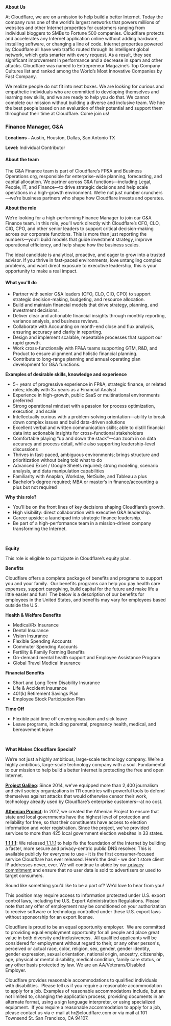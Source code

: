 <div class="content-intro">
	<div><strong>About Us</strong></div>
	<div>
		<p>At Cloudflare, we are on a mission to help build a better Internet. Today the company runs one of the world’s largest networks that powers millions of websites and other Internet properties for customers ranging from individual bloggers to SMBs to Fortune 500 companies. Cloudflare protects and accelerates any Internet application online without adding hardware, installing software, or changing a line of code. Internet properties powered by Cloudflare all have web traffic routed through its intelligent global network, which gets smarter with every request. As a result, they see significant improvement in performance and a decrease in spam and other attacks. Cloudflare was named to Entrepreneur Magazine’s Top Company Cultures list and ranked among the World’s Most Innovative Companies by Fast Company.&nbsp;</p>
		<p><span style="font-weight: 400;">We realize people do not fit into neat boxes. We are looking for curious and empathetic individuals who are committed to developing themselves and learning new skills, and we are ready to help you do that. We cannot complete our mission without building a diverse and inclusive team. We hire the best people based on an evaluation of their potential and support them throughout their time at Cloudflare. Come join us!&nbsp;</span></p>
	</div>
</div>
<h3><strong>Finance Manager, G&amp;A</strong></h3>
<p><strong>Locations - </strong>Austin, Houston, Dallas, San Antonio TX</p>
<p><strong>Level:</strong> Individual Contributor</p>
<h4><strong>About the team</strong></h4>
<p>The G&amp;A Finance team is part of Cloudflare’s FP&amp;A and Business Operations org, responsible for enterprise-wide planning, forecasting, and capital allocation. We partner across G&amp;A functions—including Legal, People, IT, and Finance—to drive strategic decisions and help scale operations in a high-growth environment. We’re not just number crunchers—we’re business partners who shape how Cloudflare invests and operates.</p>
<p><strong>About the role</strong></p>
<p>We’re looking for a high-performing Finance Manager to join our G&amp;A Finance team. In this role, you’ll work directly with Cloudflare’s CFO, CLO, CIO, CPO, and other senior leaders to support critical decision-making across our corporate functions. This is more than just reporting the numbers—you’ll build models that guide investment strategy, improve operational efficiency, and help shape how the business scales.</p>
<p>The ideal candidate is analytical, proactive, and eager to grow into a trusted advisor. If you thrive in fast-paced environments, love untangling complex problems, and want direct exposure to executive leadership, this is your opportunity to make a real impact.</p>
<h4><strong>What you'll do</strong></h4>
<ul>
	<li>Partner with senior G&amp;A leaders (CFO, CLO, CIO, CPO) to support strategic decision-making, budgeting, and resource allocation.</li>
	<li>Build and maintain financial models that drive strategy, planning, and investment decisions.</li>
	<li>Deliver clear and actionable financial insights through monthly reporting, variance analysis, and business reviews.</li>
	<li>Collaborate with Accounting on month-end close and flux analysis, ensuring accuracy and clarity in reporting.</li>
	<li>Design and implement scalable, repeatable processes that support our rapid growth.</li>
	<li>Work cross-functionally with FP&amp;A teams supporting GTM, R&amp;D, and Product to ensure alignment and holistic financial planning.</li>
	<li>Contribute to long-range planning and annual operating plan development for G&amp;A functions.</li>
</ul>
<p><strong>Examples of desirable skills, knowledge and experience</strong></p>
<ul>
	<li>5+ years of progressive experience in FP&amp;A, strategic finance, or related roles; ideally with 3+ years as a Financial Analyst</li>
	<li>Experience in high-growth, public SaaS or multinational environments preferred</li>
	<li>Strong operational mindset with a passion for process optimization, execution, and scale</li>
	<li>Intellectually curious with a problem-solving orientation—ability to break down complex issues and build data-driven solutions</li>
	<li>Excellent verbal and written communication skills; able to distill financial data into actionable insights for cross-functional stakeholders</li>
	<li>Comfortable playing “up and down the stack”—can zoom in on data accuracy and process detail, while also supporting leadership-level discussions</li>
	<li>Thrives in fast-paced, ambiguous environments; brings structure and prioritization without being told what to do</li>
	<li>Advanced Excel / Google Sheets required; strong modeling, scenario analysis, and data manipulation capabilities</li>
	<li>Familiarity with Anaplan, Workday, NetSuite, and Tableau a plus</li>
	<li>Bachelor’s degree required; MBA or master’s in finance/accounting a plus but not required</li>
</ul>
<p><strong>Why this role?</strong></p>
<ul>
	<li>You’ll be on the front lines of key decisions shaping Cloudflare’s growth.</li>
	<li>High visibility: direct collaboration with executive G&amp;A leadership.</li>
	<li>Career upside: a launchpad into strategic finance leadership.</li>
	<li>Be part of a high-performance team in a mission-driven company transforming the Internet.</li>
</ul>
<p>&nbsp;</p>
<p><strong>Equity</strong></p>
<p>This role is eligible to participate in Cloudflare’s equity plan.</p>
<p><strong>Benefits</strong></p>
<p>Cloudflare offers a complete package of benefits and programs to support you and your family.&nbsp; Our benefits programs can help you pay health care expenses, support caregiving, build capital for the future and make life a little easier and fun!&nbsp; The below is a description of our benefits for employees in the United States, and benefits may vary for employees based outside the U.S.</p>
<p><strong>Health &amp; Welfare Benefits</strong></p>
<ul>
	<li>Medical/Rx Insurance</li>
	<li>Dental Insurance</li>
	<li>Vision Insurance</li>
	<li>Flexible Spending Accounts</li>
	<li>Commuter Spending Accounts</li>
	<li>Fertility &amp; Family Forming Benefits</li>
	<li>On-demand mental health support and Employee Assistance Program</li>
	<li>Global Travel Medical Insurance</li>
</ul>
<p><strong>Financial Benefits</strong></p>
<ul>
	<li>Short and Long Term Disability Insurance</li>
	<li>Life &amp; Accident Insurance</li>
	<li>401(k) Retirement Savings Plan</li>
	<li>Employee Stock Participation Plan</li>
</ul>
<p><strong>Time Off</strong></p>
<ul>
	<li>Flexible paid time off covering vacation and sick leave</li>
	<li>Leave programs, including parental, pregnancy health, medical, and bereavement leave</li>
</ul>
<p>&nbsp;</p>
<div class="content-conclusion">
	<p><strong>What Makes Cloudflare Special?</strong></p>
	<p><span style="font-weight: 400;">We’re not just a highly ambitious, large-scale technology company. We’re a highly ambitious, large-scale technology company with a soul. Fundamental to our mission to help build a better Internet is protecting the free and open Internet.</span></p>
	<p><a href="https://blog.cloudflare.com/protecting-free-expression-online/"><strong>Project Galileo</strong></a><span style="font-weight: 400;">: Since 2014, we've equipped more than 2,400 journalism and civil society organizations in 111 countries with powerful tools to defend themselves against attacks that would otherwise censor their work, technology already used by Cloudflare’s enterprise customers--at no cost.</span></p>
	<p><strong><a href="https://www.cloudflare.com/athenian/">Athenian Project</a></strong><span style="font-weight: 400;">: In 2017, we created the Athenian Project to ensure that state and local governments have the highest level of protection and reliability for free, so that their constituents have access to election information and voter registration. Since the project, we've provided services to more than 425 local government election websites in 33 states.</span></p>
	<p><a href="https://1.1.1.1/"><strong>1.1.1.1</strong></a><span style="font-weight: 400;">: We released</span><a href="https://1.1.1.1/"> <span style="font-weight: 400;">1.1.1.1</span></a><span style="font-weight: 400;"> to help fix the foundation of the Internet by building a faster, more secure and privacy-centric public DNS resolver. This is available publicly for everyone to use - it is the first consumer-focused service Cloudflare has ever released. Here’s the deal - we don’t store client IP addresses never, ever. We will continue to abide by our</span><a href="https://developers.cloudflare.com/1.1.1.1/privacy/public-dns-resolver"> privacy commitment</a><span style="font-weight: 400;"> and ensure that no user data is sold to advertisers or used to target consumers.</span></p>
	<p><span style="font-weight: 400;">Sound like something you’d like to be a part of? We’d love to hear from you!</span></p>
	<p><span style="font-weight: 400;">This position may require access to information protected under U.S. export control laws, including the U.S. Export Administration Regulations. Please note that any offer of employment may be conditioned on your authorization to receive software or technology controlled under these U.S. export laws without sponsorship for an export license.</span></p>
	<p><span style="font-weight: 400;">Cloudflare is proud to be an equal opportunity employer. &nbsp;We are committed to providing equal employment opportunity for all people and place great value in both diversity and inclusiveness. &nbsp;All qualified applicants will be considered for employment without regard to their, or any other person's, perceived or actual</span> <span style="font-weight: 400;">race, color, religion, sex, gender, gender identity, gender expression, sexual orientation, national origin, ancestry, citizenship, age, physical or mental disability, medical condition, family care status, or any other basis protected by law. </span><span style="font-weight: 400;">We are an AA/Veterans/Disabled Employer.</span></p>
	<p><span style="font-weight: 400;">Cloudflare provides reasonable accommodations to qualified individuals with disabilities. &nbsp;Please tell us if you require a reasonable accommodation to apply for a job. Examples of reasonable accommodations include, but are not limited to, changing the application process, providing documents in an alternate format, using a sign language interpreter, or using specialized equipment. &nbsp;If you require a reasonable accommodation to apply for a job, please contact us via e-mail at </span><span style="font-weight: 400;">hr@cloudflare.com</span><span style="font-weight: 400;"> or via mail at 101 Townsend St. San Francisco, CA 94107.</span></p>
</div>
